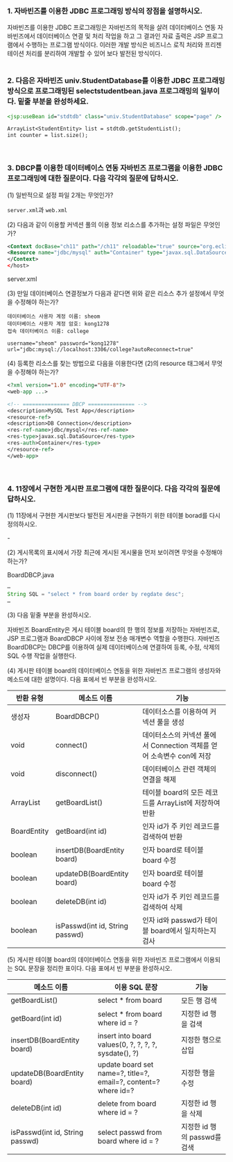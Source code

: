 ### 1. 자바빈즈를 이용한 JDBC 프로그래밍 방식의 장점을 설명하시오.

자바빈즈를 이용한 JDBC 프로그래밍은 자바빈즈의 목적을 살려 데이터베이스 연동 자바빈즈에서 데이터베이스 연결 및 처리 작업을 하고 그 결과인 자료 출력은 JSP 프로그램에서 수행하는 프로그램 방식이다. 이러한 개발 방식은 비즈니스 로직 처리와 프리젠테이션 처리를 분리하여 개발할 수 있어 보다 발전된 방식이다.  
<br>

### 2. 다음은 자바빈즈 univ.StudentDatabase를 이용한 JDBC 프로그래밍 방식으로 프로그래밍된 selectstudentbean.java 프로그래밍의 일부이다. 밑줄 부분을 완성하세요.

```jsp
<jsp:useBean id="stdtdb" class="univ.StudentDatabase" scope="page" />

ArrayList<StudentEntity> list = stdtdb.getStudentList();
int counter = list.size();
```  
<br>

### 3. DBCP를 이용한 데이터베이스 연동 자바빈즈 프로그램을 이용한 JDBC 프로그래밍에 대한 질문이다. 다음 각각의 질문에 답하시오.

(1) 일반적으로 설정 파일 2개는 무엇인가?  

`server.xml`과 `web.xml`  

(2) 다음과 같이 이용할 커넥션 풀의 이용 정보 리소스를 추가하는 설정 파일은 무엇인가?   
```xml
<Context docBase="ch11" path="/ch11" reloadable="true" source="org.eclipse.jst.jee.server:ch11">
<Resource name="jdbc/mysql" auth="Container" type="javax.sql.DataSource" maxActive="100" maxIdle="30" maxWait="10000" username="root" password="" driverClassName="com.mysql.jdbc.Driver" url="jdbc:mysql://localhost:3306/univdb?autoReconnect=true"/>
</Context>
</host>
```
server.xml  

(3) 만일 데이터베이스 연결정보가 다음과 같다면 위와 같은 리소스 추가 설정에서 무엇을 수정해야 하는가?  
```
데이터베이스 사용자 계정 이름: sheom
데이터베이스 사용자 계정 암호: kong1278
접속 데이터베이스 이름: college
```  
`username="sheom" password="kong1278" url="jdbc:mysql://localhost:3306/college?autoReconnect=true"`  

(4) 등록한 리소스를 찾는 방법으로 다음을 이용한다면 (2)의 resource 태그에서 무엇을 수정해야 하는가?  
```jsp
<?xml version="1.0" encoding="UTF-8"?>
<web-app ...>

<!-- =============== DBCP =============== -->
<description>MySQL Test App</description>
<resource-ref>
<description>DB Connection</description>
<res-ref-name>jdbc/mysql</res-ref-name>
<res-type>javax.sql.DataSource</res-type>
<res-auth>Container</res-type>
</resource-ref>
</web-app>
```  
<br>

### 4. 11장에서 구현한 게시판 프로그램에 대한 질문이다. 다음 각각의 질문에 답하시오.

(1) 11장에서 구현한 게시판보다 발전된 게시판을 구현하기 위한 테이블 borad를 다시 정의하시오.  

\-  

(2) 게시목록의 표시에서 가장 최근에 게시된 게시물을 먼저 보이려면 무엇을 수정해야 하는가?  

BoardDBCP.java
```java
⋯
String SQL = "select * from board order by regdate desc";
…
```  

(3) 다음 밑줄 부분을 완성하시오. 

자바빈즈 BoardEntity은 게시 테이블 board의 한 행의 정보를 저장하는 자바빈즈로, JSP 프로그램과 BoardDBCP 사이에 정보 전송 매개변수 역할을 수행한다. 자바빈즈 BoardDBCP는 DBCP를 이용하여 실제 데이터베이스에 연결하여 등록, 수정, 삭제의 SQL 수행 작업을 실행한다.  

(4) 게시판 테이블 board의 데이터베이스 연동을 위한 자바빈즈 프로그램의 생성자와 메소드에 대한 설명이다. 다음 표에서 빈 부분을 완성하시오.  

| 반환 유형              | 메소드 이름                     | 기능                                                                  |
|------------------------|---------------------------------|-----------------------------------------------------------------------|
| 생성자                 | BoardDBCP()                     | 데이터소스를 이용하여 커넥션 풀을 생성                                |
| void                   | connect()                       | 데이터소스의 커넥션 풀에서 Connection 객체를 얻어 소속변수 con에 저장 |
| void                   | disconnect()                    | 데이터베이스 관련 객체의 연결을 해제                                  |
| ArrayList<BoardEntity> | getBoardList()                  | 테이블 board의 모든 레코드를 ArrayList에 저장하여 반환                |
| BoardEntity            | getBoard(int id)                | 인자 id가 주 키인 레코드를 검색하여 반환                              |
| boolean                | insertDB(BoardEntity board)     | 인자 board로 테이블 board 수정                                        |
| boolean                | updateDB(BoardEntity board)     | 인자 board로 테이블 board 수정                                        |
| boolean                | deleteDB(int id)                | 인자 id가 주 키인 레코드를 검색하여 삭제                              |
| boolean                | isPasswd(int id, String passwd) | 인자 id와 passwd가 테이블 board에서 일치하는지 검사                   |  

(5) 게시판 테이블 board의 데이터베이스 연동을 위한 자바빈즈 프로그램에서 이용되는 SQL 문장을 정리한 표이다. 다음 표에서 빈 부분을 완성하시오.  

| 메소드 이름                     | 이용 SQL 문장                                                   | 기능                         |
|---------------------------------|-----------------------------------------------------------------|------------------------------|
| getBoardList()                  | select * from board                                             | 모든 행 검색                 |
| getBoard(int id)                | select * from board where id = ?                                | 지정한 id 행을 검색          |
| insertDB(BoardEntity board)     | insert into board values(0, ?, ?, ?, ?, sysdate(), ?)           | 지정한 행으로 삽입           |
| updateDB(BoardEntity board)     | update board set name=?, title=?, email=?, content=? where id=? | 지정한 행을 수정             |
| deleteDB(int id)                | delete from board where id = ?                                  | 지정한 id 행을 삭제          |
| isPasswd(int id, String passwd) | select passwd from board where id = ?                           | 지정한 id 행의 passwd를 검색 |
